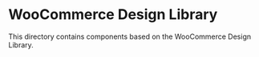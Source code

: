 # WooCommerce Design Library

This directory contains components based on the WooCommerce Design Library.
